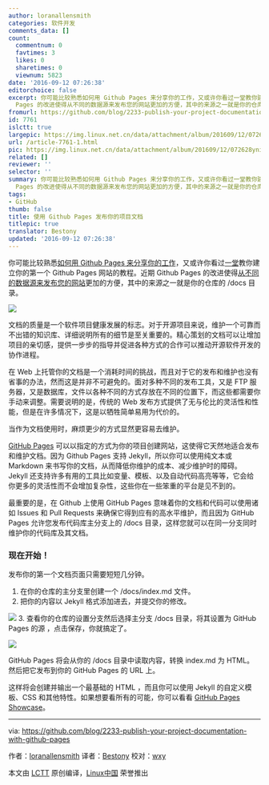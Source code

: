 ```yaml
---
author: loranallensmith
categories: 软件开发
comments_data: []
count:
  commentnum: 0
  favtimes: 3
  likes: 0
  sharetimes: 0
  viewnum: 5823
date: '2016-09-12 07:26:38'
editorchoice: false
excerpt: 你可能比较熟悉如何用 Github Pages 来分享你的工作，又或许你看过一堂教你建立你的第一个 Github Pages 网站的教程。近期 Github
  Pages 的改进使得从不同的数据源来发布您的网站更加的方便，其中的来源之一就是你的仓库的 /docs 目录。
fromurl: https://github.com/blog/2233-publish-your-project-documentation-with-github-pages
id: 7761
islctt: true
largepic: https://img.linux.net.cn/data/attachment/album/201609/12/072628yni9gnqi3fize9fg.jpg
url: /article-7761-1.html
pic: https://img.linux.net.cn/data/attachment/album/201609/12/072628yni9gnqi3fize9fg.jpg.thumb.jpg
related: []
reviewer: ''
selector: ''
summary: 你可能比较熟悉如何用 Github Pages 来分享你的工作，又或许你看过一堂教你建立你的第一个 Github Pages 网站的教程。近期 Github
  Pages 的改进使得从不同的数据源来发布您的网站更加的方便，其中的来源之一就是你的仓库的 /docs 目录。
tags:
- GitHub
thumb: false
title: 使用 Github Pages 发布你的项目文档
titlepic: true
translator: Bestony
updated: '2016-09-12 07:26:38'
---
```


你可能比较熟悉[如何用 Github Pages 来分享你的工作](https://www.youtube.com/watch?v=2MsN8gpT6jY)，又或许你看过[一堂](https://www.youtube.com/watch?v=RaKX4A5EiQo)教你建立你的第一个 Github Pages 网站的教程。近期 Github Pages 的改进使得[从不同的数据源来发布您的网站](https://help.github.com/articles/configuring-a-publishing-source-for-github-pages/)更加的方便，其中的来源之一就是你的仓库的 /docs 目录。


![](/data/attachment/album/201609/12/072628yni9gnqi3fize9fg.jpg)


文档的质量是一个软件项目健康发展的标志。对于开源项目来说，维护一个可靠而不出错的知识库、详细说明所有的细节是至关重要的。精心策划的文档可以让增加项目的亲切感，提供一步步的指导并促进各种方式的合作可以推动开源软件开发的协作进程。


在 Web 上托管你的文档是一个消耗时间的挑战，而且对于它的发布和维护也没有省事的办法，然而这是并非不可避免的。面对多种不同的发布工具，又是 FTP 服务器，又是数据库，文件以各种不同的方式存放在不同的位置下，而这些都需要你手动来调整。需要说明的是，传统的 Web 发布方式提供了无与伦比的灵活性和性能，但是在许多情况下，这是以牺牲简单易用为代价的。


当作为文档使用时，麻烦更少的方式显然更容易去维护。


[GitHub Pages](https://pages.github.com/) 可以以指定的方式为你的项目创建网站，这使得它天然地适合发布和维护文档。因为 Github Pages 支持 Jekyll，所以你可以使用纯文本或 Markdown 来书写你的文档，从而降低你维护的成本、减少维护时的障碍。Jekyll 还支持许多有用的工具比如变量、模板、以及自动代码高亮等等，它会给你更多的灵活性而不会增加复杂性，这些你在一些笨重的平台是见不到的。


最重要的是，在 Github 上使用 GitHub Pages 意味着你的文档和代码可以使用诸如 Issues 和 Pull Requests 来确保它得到应有的高水平维护，而且因为 GitHub Pages 允许您发布代码库主分支上的 /docs 目录，这样您就可以在同一分支同时维护你的代码库及其文档。


### 现在开始！


发布你的第一个文档页面只需要短短几分钟。


1. 在你的仓库的主分支里创建一个 /docs/index.md 文件。
2. 把你的内容以 Jekyll 格式添加进去，并提交你的修改。


![](/data/attachment/album/201609/12/072641iezmfeihmgo8fbwe.gif)
3. 查看你的仓库的设置分支然后选择主分支 /docs 目录，将其设置为 GitHub Pages 的源 ，点击保存，你就搞定了。


![](/data/attachment/album/201609/12/072641wy3ayoh4khioy2ko.gif)


GitHub Pages 将会从你的 /docs 目录中读取内容，转换 index.md 为 HTML。然后把它发布到你的 GitHub Pages 的 URL 上。


这样将会创建并输出一个最基础的 HTML ，而且你可以使用 Jekyll 的自定义模板、CSS 和其他特性。如果想要看所有的可能，你可以看看 [GitHub Pages Showcase](https://github.com/showcases/github-pages-examples)。




---


via: <https://github.com/blog/2233-publish-your-project-documentation-with-github-pages>


作者：[loranallensmith](https://github.com/loranallensmith)  译者：[Bestony](https://github.com/bestony) 校对：[wxy](https://github.com/wxy)


本文由 [LCTT](https://github.com/LCTT/TranslateProject) 原创编译，[Linux中国](https://linux.cn/) 荣誉推出